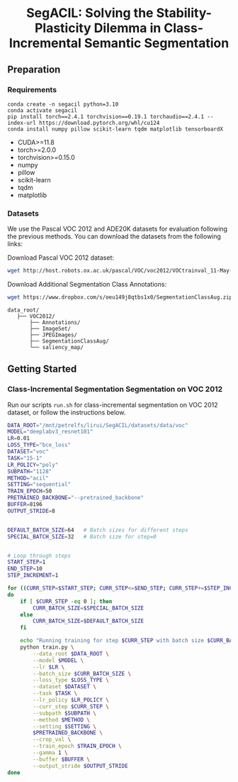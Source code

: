 <div align="center">
<h1>SegACIL: Solving the Stability-Plasticity Dilemma in Class-Incremental Semantic Segmentation</h1>

</div>

## Preparation

### Requirements
```
conda create -n segacil python=3.10
conda activate segacil
pip install torch==2.4.1 torchvision==0.19.1 torchaudio==2.4.1 --index-url https://download.pytorch.org/whl/cu124
conda install numpy pillow scikit-learn tqdm matplotlib tensorboardX
```

- CUDA>=11.8
- torch>=2.0.0
- torchvision>=0.15.0
- numpy
- pillow
- scikit-learn
- tqdm
- matplotlib

### Datasets

We use the Pascal VOC 2012 and ADE20K datasets for evaluation following the previous methods. You can download the datasets from the following links:

Download Pascal VOC 2012 dataset:
```bash
wget http://host.robots.ox.ac.uk/pascal/VOC/voc2012/VOCtrainval_11-May-2012.tar
```
Download Additional Segmentation Class Annotations:
```bash
wget https://www.dropbox.com/s/oeu149j8qtbs1x0/SegmentationClassAug.zip
```

```
data_root/
   ├── VOC2012/
       ├── Annotations/
       ├── ImageSet/
       ├── JPEGImages/
       ├── SegmentationClassAug/
       └── saliency_map/

```

## Getting Started

### Class-Incremental Segmentation Segmentation on VOC 2012

Run our scripts `run.sh` for class-incremental segmentation on VOC 2012 dataset, or follow the instructions below.



```bash
DATA_ROOT="/mnt/petrelfs/lirui/SegACIL/datasets/data/voc"
MODEL="deeplabv3_resnet101"
LR=0.01
LOSS_TYPE="bce_loss"
DATASET="voc"
TASK="15-1"
LR_POLICY="poly"
SUBPATH="1128"
METHOD="acil"
SETTING="sequential"
TRAIN_EPOCH=50
PRETRAINED_BACKBONE="--pretrained_backbone"
BUFFER=8196
OUTPUT_STRIDE=8


DEFAULT_BATCH_SIZE=64   # Batch sizes for different steps
SPECIAL_BATCH_SIZE=32   # Batch size for step=0


# Loop through steps
START_STEP=1
END_STEP=10
STEP_INCREMENT=1

for ((CURR_STEP=$START_STEP; CURR_STEP<=$END_STEP; CURR_STEP+=$STEP_INCREMENT))
do
    if [ $CURR_STEP -eq 0 ]; then
        CURR_BATCH_SIZE=$SPECIAL_BATCH_SIZE
    else
        CURR_BATCH_SIZE=$DEFAULT_BATCH_SIZE
    fi

    echo "Running training for step $CURR_STEP with batch size $CURR_BATCH_SIZE..."
    python train.py \
        --data_root $DATA_ROOT \
        --model $MODEL \
        --lr $LR \
        --batch_size $CURR_BATCH_SIZE \
        --loss_type $LOSS_TYPE \
        --dataset $DATASET \
        --task $TASK \
        --lr_policy $LR_POLICY \
        --curr_step $CURR_STEP \
        --subpath $SUBPATH \
        --method $METHOD \
        --setting $SETTING \
        $PRETRAINED_BACKBONE \
        --crop_val \
        --train_epoch $TRAIN_EPOCH \
        --gamma 1 \
        --buffer $BUFFER \
        --output_stride $OUTPUT_STRIDE
done
```
